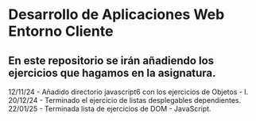 # Desarrollo de Aplicaciones Web Entorno Cliente

## En este repositorio se irán añadiendo los ejercicios que hagamos en la asignatura.

12/11/24 - Añadido directorio javascript6 con los ejercicios de Objetos - I.
20/12/24 - Terminado el ejercicio de listas desplegables dependientes.
22/01/25 - Terminada lista de ejercicios de DOM - JavaScript.